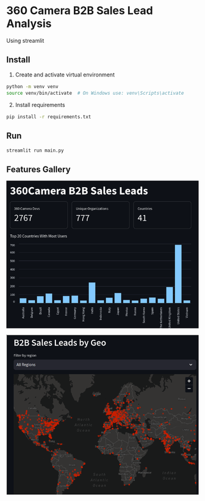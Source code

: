 # 360 Camera B2B Sales Lead Analysis

Using streamlit

## Install

1. Create and activate virtual environment

```bash
python -m venv venv
source venv/bin/activate  # On Windows use: venv\Scripts\activate
```

2. Install requirements

```bash
pip install -r requirements.txt
```

## Run

```
streamlit run main.py
```

## Features Gallery

![top level](readme_assets/bar_chart.png)

![scatter plot](readme_assets/scatter_plot.png)
